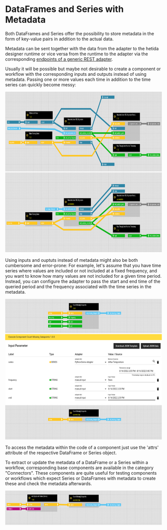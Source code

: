 # DataFrames and Series with Metadata

Both DataFrames and Series offer the possibility to store metadata in the form of key-value pairs in addition to the actual data.

Metadata can be sent together with the data from the adapter to the hetida designer runtime or vice versa from the runtime to the adapter via the corresponding [endpoints of a generic REST adapter](./adapter_system/generic_rest_adapters/web_service_interface.md).

Usually it will be possible but maybe not desirable to create a component or workflow with the corresponding inputs and outputs instead of using metadata.
Passing one or more values each time in addition to the time series can quickly become messy:

<img src="./assets/wf_example_without_metadata.png" height="256" width=1090>

<img src="./assets/wf_example_with_metadata.png" height="256" width=1090>

Using inputs and ouptuts instead of metadata might also be both cumbersome and error-prone:
For example, let's assume that you have time series where values are included or not included at a fixed frequency, and you want to know how many values are not included for a given time period.
Instead, you can configure the adapter to pass the start and end time of the queried period and the frequency associated with the time series in the metadata.

<img src="./assets/component_not_using_metadata.png" height="110" width=850> 

<img src="./assets/error_prone_input_without_metadata.png" height="225" width=585>

<img src="./assets/component_using_metadata.png" height="110" width=850> 

To access the metadata within the code of a component just use the 'attrs' attribute of the respective DataFrame or Series object.

To extract or update the metadata of a DataFrame or a Series within a workflow, corresponding base components are available in the category "Connectors".
These components are quite useful for testing components or workflows which expect Series or DataFrames with metadata to create these and check the metadata afterwards.

<img src="./assets/add_metadata_for_test.png" height="110" width=850> 
